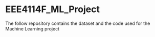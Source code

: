 # EEE4114F_ML_Project
The follow repository contains the dataset and the code used for the Machine Learning project
